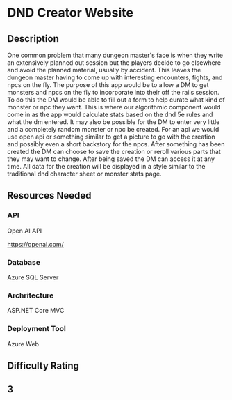 # **DND Creator Website**

## Description
One common problem that many dungeon master's face is when they write an extensively planned out session but the players decide to go elsewhere and avoid the planned material, usually by accident. This leaves the dungeon master having to come up with interesting encounters, fights, and npcs on the fly. The purpose of this app would be to allow a DM to get monsters and npcs on the fly to incorporate into their off the rails session. To do this the DM would be able to fill out a form to help curate what kind of monster or npc they want. This is where our algorithmic component would come in as the app would calculate stats based on the dnd 5e rules and what the dm entered. It may also be possible for the DM to enter very little and a completely random monster or npc be created. For an api we would use open api or something similar to get a picture to go with the creation and possibly even a short backstory for the npcs. After something has been created the DM can choose to save the creation or reroll various parts that they may want to change. After being saved the DM can access it at any time. All data for the creation will be displayed in a style similar to the traditional dnd character sheet or monster stats page.

## Resources Needed

### **API**
Open AI API

https://openai.com/

### **Database**
Azure SQL Server

### **Archritecture**
ASP.NET Core MVC

### **Deployment Tool**
Azure Web

## **Difficulty Rating**

## 3